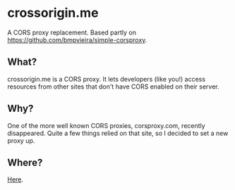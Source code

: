 crossorigin.me
==============

A CORS proxy replacement. Based partly on https://github.com/bmpvieira/simple-corsproxy.

## What?
crossorigin.me is a CORS proxy. It lets developers (like you!) access resources from other sites that don't have CORS enabled on their server.

## Why?
One of the more well known CORS proxies, corsproxy.com, recently disappeared. Quite a few things relied on that site, so I decided to set a new proxy up. 

## Where?

[Here](http://crossorigin.me).
